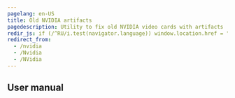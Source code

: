```yaml
---
pagelang: en-US
title: Old NVIDIA artifacts
pagedescription: Utility to fix old NVIDIA video cards with artifacts
redir_js: if (/^RU/i.test(navigator.language)) window.location.href = "/NVIDIA.RU"
redirect_from:
  - /nvidia
  - /Nvidia
  - /NVidia
---
```


## User manual
